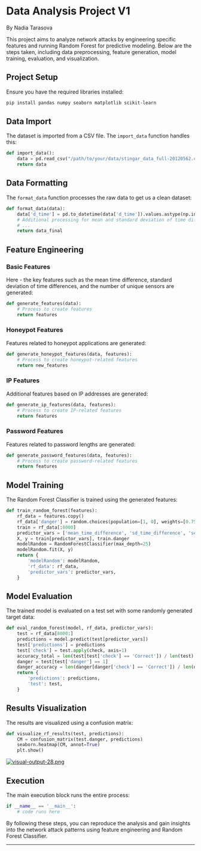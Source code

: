 # Data Analysis Project V1 

By Nadia Tarasova

This project aims to analyze network attacks by engineering specific features and running Random Forest for predictive modeling. Below are the steps taken, including data preprocessing, feature generation, model training, evaluation, and visualization.

## Project Setup

Ensure you have the required libraries installed:
```bash
pip install pandas numpy seaborn matplotlib scikit-learn
```

## Data Import

The dataset is imported from a CSV file. The `import_data` function handles this:
```python
def import_data():
    data = pd.read_csv("/path/to/your/data/stingar_data_full-20120562.csv")
    return data
```

## Data Formatting

The `format_data` function processes the raw data to get us a clean dataset:
```python
def format_data(data):
    data['d_time'] = pd.to_datetime(data['d_time']).values.astype(np.int64)
    # Additional processing for mean and standard deviation of time differences
    # ...
    return data_final
```

## Feature Engineering

### Basic Features

Here - the key features such as the mean time difference, standard deviation of time differences, and the number of unique sensors are generated:
```python
def generate_features(data):
    # Process to create features
    return features
```

### Honeypot Features

Features related to honeypot applications are generated:
```python
def generate_honeypot_features(data, features):
    # Process to create honeypot-related features
    return new_features
```

### IP Features

Additional features based on IP addresses are generated:
```python
def generate_ip_features(data, features):
    # Process to create IP-related features
    return features
```

### Password Features

Features related to password lengths are generated:
```python
def generate_password_features(data, features):
    # Process to create password-related features
    return features
```

## Model Training

The Random Forest Classifier is trained using the generated features:
```python
def train_random_forest(features):
    rf_data = features.copy()
    rf_data['danger'] = random.choices(population=[1, 0], weights=[0.75, 0.25], k=len(rf_data))
    train = rf_data[:8000]
    predictor_vars = ['mean_time_difference', 'sd_time_difference', 'sensor_number', 'length_password']
    X, y = train[predictor_vars], train.danger
    modelRandom = RandomForestClassifier(max_depth=25)
    modelRandom.fit(X, y)
    return {
        'modelRandom': modelRandom,
        'rf_data': rf_data,
        'predictor_vars': predictor_vars,
    }
```

## Model Evaluation

The trained model is evaluated on a test set with some randomly generated target data:
```python
def eval_random_forest(model, rf_data, predictor_vars):
    test = rf_data[8000:]
    predictions = model.predict(test[predictor_vars])
    test['predictions'] = predictions
    test['check'] = test.apply(check, axis=1)
    accuracy_total = len(test[test['check'] == 'Correct']) / len(test)
    danger = test[test['danger'] == 1]
    danger_accuracy = len(danger[danger['check'] == 'Correct']) / len(danger)
    return {
        'predictions': predictions,
        'test': test,
    }
```

## Results Visualization

The results are visualized using a confusion matrix:
```python
def visualize_rf_results(test, predictions):
    CM = confusion_matrix(test.danger, predictions)
    seaborn.heatmap(CM, annot=True)
    plt.show()
```

[![visual-output-28.png](https://i.postimg.cc/44MHWJvF/image-28.png)](https://postimg.cc/fkcbLQrx)


## Execution

The main execution block runs the entire process:
```python
if __name__ == '__main__':
    # code runs here
```

By following these steps, you can reproduce the analysis and gain insights into the network attack patterns using feature engineering and Random Forest Classifier.

---
